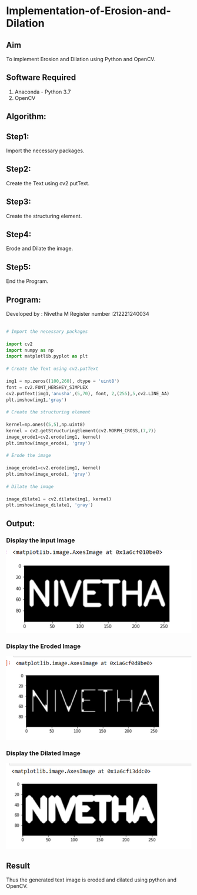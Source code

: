# Implementation-of-Erosion-and-Dilation
## Aim
To implement Erosion and Dilation using Python and OpenCV.
## Software Required
1. Anaconda - Python 3.7
2. OpenCV
## Algorithm:
## Step1:
Import the necessary packages.
## Step2:
Create the Text using cv2.putText.
## Step3:
Create the structuring element.
## Step4:
Erode and Dilate the image.
## Step5:
End the Program.
 
## Program:
 Developed by : Nivetha M
 Register number :212221240034

``` Python

# Import the necessary packages

import cv2
import numpy as np
import matplotlib.pyplot as plt

# Create the Text using cv2.putText

img1 = np.zeros((100,260), dtype = 'uint8')
font = cv2.FONT_HERSHEY_SIMPLEX
cv2.putText(img1,'anusha',(5,70), font, 2,(255),5,cv2.LINE_AA)
plt.imshow(img1,'gray')

# Create the structuring element

kernel=np.ones((5,5),np.uint8)
kernel = cv2.getStructuringElement(cv2.MORPH_CROSS,(7,7))
image_erode1=cv2.erode(img1, kernel)
plt.imshow(image_erode1, 'gray')

# Erode the image

image_erode1=cv2.erode(img1, kernel)
plt.imshow(image_erode1, 'gray')

# Dilate the image

image_dilate1 = cv2.dilate(img1, kernel)
plt.imshow(image_dilate1, 'gray')


```
## Output:

### Display the input Image
![output](./a.png)

### Display the Eroded Image
![output](./b.png)

### Display the Dilated Image
![output](./c.png)

## Result
Thus the generated text image is eroded and dilated using python and OpenCV.
